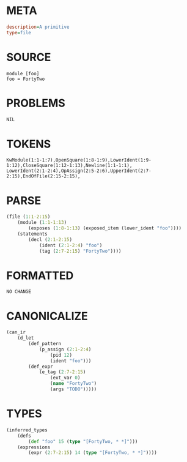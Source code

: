 # META
~~~ini
description=A primitive
type=file
~~~
# SOURCE
~~~roc
module [foo]
foo = FortyTwo
~~~
# PROBLEMS
~~~txt
NIL
~~~
# TOKENS
~~~zig
KwModule(1:1-1:7),OpenSquare(1:8-1:9),LowerIdent(1:9-1:12),CloseSquare(1:12-1:13),Newline(1:1-1:1),
LowerIdent(2:1-2:4),OpAssign(2:5-2:6),UpperIdent(2:7-2:15),EndOfFile(2:15-2:15),
~~~
# PARSE
~~~clojure
(file (1:1-2:15)
	(module (1:1-1:13)
		(exposes (1:8-1:13) (exposed_item (lower_ident "foo"))))
	(statements
		(decl (2:1-2:15)
			(ident (2:1-2:4) "foo")
			(tag (2:7-2:15) "FortyTwo"))))
~~~
# FORMATTED
~~~roc
NO CHANGE
~~~
# CANONICALIZE
~~~clojure
(can_ir
	(d_let
		(def_pattern
			(p_assign (2:1-2:4)
				(pid 12)
				(ident "foo")))
		(def_expr
			(e_tag (2:7-2:15)
				(ext_var 0)
				(name "FortyTwo")
				(args "TODO")))))
~~~
# TYPES
~~~clojure
(inferred_types
	(defs
		(def "foo" 15 (type "[FortyTwo, * *]")))
	(expressions
		(expr (2:7-2:15) 14 (type "[FortyTwo, * *]"))))
~~~